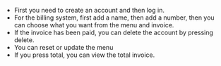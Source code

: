 - First you need to create an account and then log in.
- For the billing system, first add a name, then add a number, then you can choose what you want from the menu and invoice.
- If the invoice has been paid, you can delete the account by pressing delete.
- You can reset or update the menu
- If you press total, you can view the total invoice.
